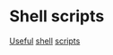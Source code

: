 # Shell scripts

[Useful](https://github.com/awesome-lists/awesome-bash) [shell](https://medium.com/aimonks/50-cool-bash-scripts-and-what-they-do-b38b4e841ba2) [scripts](https://betterprogramming.pub/10-frequently-used-bash-scripts-and-commands-afe9e7fa8cea)
